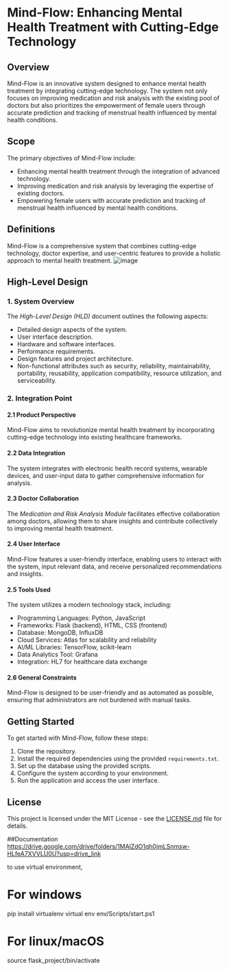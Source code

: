 # Mind-Flow: Enhancing Mental Health Treatment with Cutting-Edge Technology

## Overview

Mind-Flow is an innovative system designed to enhance mental health treatment by integrating cutting-edge technology. The system not only focuses on improving medication and risk analysis with the existing pool of doctors but also prioritizes the empowerment of female users through accurate prediction and tracking of menstrual health influenced by mental health conditions.

## Scope

The primary objectives of Mind-Flow include:

- Enhancing mental health treatment through the integration of advanced technology.
- Improving medication and risk analysis by leveraging the expertise of existing doctors.
- Empowering female users with accurate prediction and tracking of menstrual health influenced by mental health conditions.

## Definitions

Mind-Flow is a comprehensive system that combines cutting-edge technology, doctor expertise, and user-centric features to provide a holistic approach to mental health treatment.
![image](https://github.com/Ansumanbhujabal/MindFlow_SIH/assets/106860608/806637da-f054-4b31-9bdb-6a999c4cc9d2)

## High-Level Design

### 1. System Overview

The *High-Level Design (HLD)* document outlines the following aspects:

- Detailed design aspects of the system.
- User interface description.
- Hardware and software interfaces.
- Performance requirements.
- Design features and project architecture.
- Non-functional attributes such as security, reliability, maintainability, portability, reusability, application compatibility, resource utilization, and serviceability.

### 2. Integration Point

#### 2.1 Product Perspective

Mind-Flow aims to revolutionize mental health treatment by incorporating cutting-edge technology into existing healthcare frameworks.

#### 2.2 Data Integration

The system integrates with electronic health record systems, wearable devices, and user-input data to gather comprehensive information for analysis.

#### 2.3 Doctor Collaboration

The *Medication and Risk Analysis Module* facilitates effective collaboration among doctors, allowing them to share insights and contribute collectively to improving mental health treatment.

#### 2.4 User Interface

Mind-Flow features a user-friendly interface, enabling users to interact with the system, input relevant data, and receive personalized recommendations and insights.

#### 2.5 Tools Used

The system utilizes a modern technology stack, including:

- Programming Languages: Python, JavaScript
- Frameworks: Flask (backend), HTML, CSS (frontend)
- Database: MongoDB, InfluxDB
- Cloud Services: Atlas for scalability and reliability
- AI/ML Libraries: TensorFlow, scikit-learn
- Data Analytics Tool: Grafana
- Integration: HL7 for healthcare data exchange

#### 2.6 General Constraints

Mind-Flow is designed to be user-friendly and as automated as possible, ensuring that administrators are not burdened with manual tasks.

## Getting Started

To get started with Mind-Flow, follow these steps:

1. Clone the repository.
2. Install the required dependencies using the provided `requirements.txt`.
3. Set up the database using the provided scripts.
4. Configure the system according to your environment.
5. Run the application and access the user interface.



## License

This project is licensed under the MIT License - see the [LICENSE.md](LICENSE.md) file for details.

##Documentation
https://drive.google.com/drive/folders/1MAlZdO1qh0jmLSnmsw-HLfeA7XVVLU0U?usp=drive_link



to use virtual environment,

# For windows

pip install virtualenv
virtual env
env/Scripts/start.ps1

# For linux/macOS

source flask_project/bin/activate

